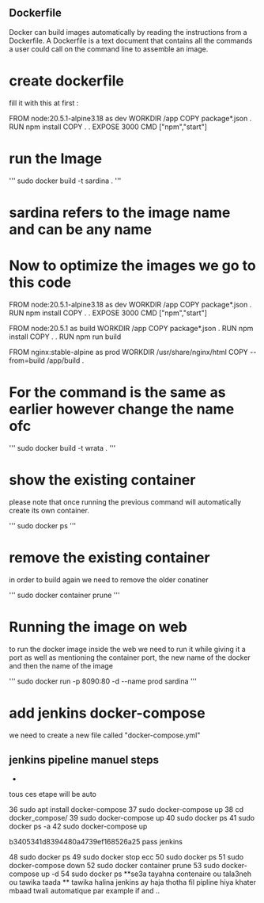 ## Dockerfile

 Docker can build images automatically by reading the instructions from a Dockerfile. A Dockerfile is a text document that contains all the commands a user could call on the command line to assemble an image.



# create dockerfile 
fill it with this at first :


FROM node:20.5.1-alpine3.18 as dev
WORKDIR /app
COPY package*.json  .
RUN npm install
COPY . .
EXPOSE 3000
CMD ["npm","start"] 

# run the Image

'''
sudo docker build -t sardina .
'''
# sardina refers to the image name and can be any name

# Now to optimize the images we go to this code

FROM node:20.5.1-alpine3.18 as dev
WORKDIR /app
COPY package*.json  .
RUN npm install
COPY . .
EXPOSE 3000
CMD ["npm","start"] 

FROM node:20.5.1 as build
WORKDIR /app
COPY package*.json  .
RUN npm install
COPY . .
RUN npm run build 


FROM nginx:stable-alpine as prod
WORKDIR /usr/share/nginx/html
COPY --from=build  /app/build  .


# For the command is the same as earlier however change the name ofc 

'''
sudo docker build -t wrata .
'''

# show the existing container

please note that once running the previous command will automatically create its own container.

'''
sudo docker ps
'''

# remove the existing container 
in order to build again we need to remove the older conatiner

'''
sudo docker container prune
'''

# Running the image on web

to run the docker image inside the web we need to run it while giving it a port as well as mentioning the container port, the new name of the docker and then the name of the image

'''
sudo docker run -p 8090:80 -d --name prod sardina
'''

# add jenkins docker-compose 
we need to create a new file called "docker-compose.yml"

jenkins pipeline
manuel steps 
-
-
tous ces etape will be auto


   36  sudo apt install docker-compose
   37  sudo docker-compose up
   38  cd docker_compose/
   39  sudo docker-compose up
   40  sudo docker ps
   41  sudo docker ps -a
   42  sudo docker-compose up

   b3405341d8394480a4739ef168526a25 pass jenkins
   
   48  sudo docker ps
   49  sudo docker stop ecc
   50  sudo docker ps
   51  sudo docker-compose down
   52  sudo docker container prune
   53  sudo docker-compose up -d
   54  sudo docker ps
   **se3a tayahna contenaire ou tala3neh
   ou tawika taada 
   ** tawika halina jenkins ay haja thotha fil pipline hiya khater mbaad twali automatique par example if and ..
   